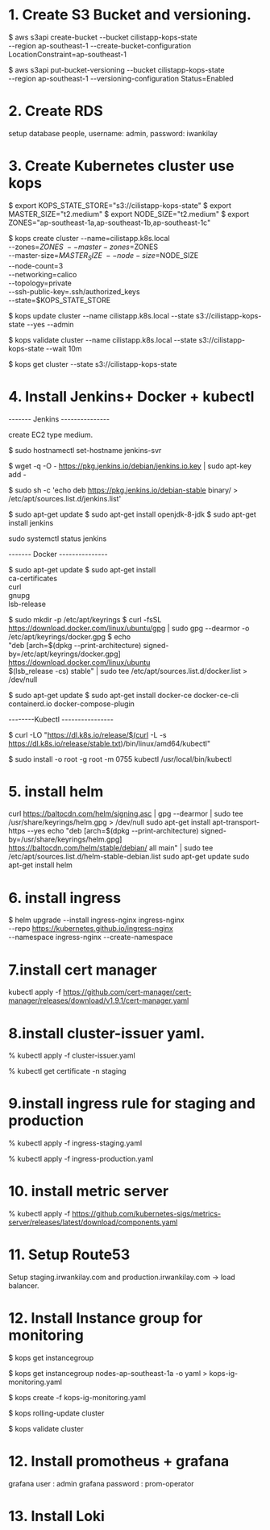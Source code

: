 

# 1. Create S3 Bucket and versioning. 

$ aws s3api create-bucket --bucket cilistapp-kops-state \
--region ap-southeast-1 --create-bucket-configuration \
LocationConstraint=ap-southeast-1

$ aws s3api put-bucket-versioning --bucket cilistapp-kops-state \
--region ap-southeast-1 --versioning-configuration Status=Enabled

# 2. Create RDS

setup database people, username: admin, password: iwankilay 

# 3. Create Kubernetes cluster use kops

$ export KOPS_STATE_STORE="s3://cilistapp-kops-state"
$ export MASTER_SIZE="t2.medium"
$ export NODE_SIZE="t2.medium"
$ export ZONES="ap-southeast-1a,ap-southeast-1b,ap-southeast-1c"

$ kops create cluster --name=cilistapp.k8s.local \
--zones=$ZONES \
--master-zones=$ZONES \
--master-size=$MASTER_SIZE \
--node-size=$NODE_SIZE \
--node-count=3 \
--networking=calico \
--topology=private \
--ssh-public-key=.ssh/authorized_keys \
--state=$KOPS_STATE_STORE 

$ kops update cluster --name cilistapp.k8s.local --state s3://cilistapp-kops-state --yes --admin

$ kops validate cluster --name cilistapp.k8s.local --state s3://cilistapp-kops-state --wait 10m 

$ kops get cluster --state s3://cilistapp-kops-state

# 4. Install Jenkins+ Docker + kubectl

------- Jenkins ---------------

create EC2 type medium.

$ sudo hostnamectl set-hostname jenkins-svr

$ wget -q -O - https://pkg.jenkins.io/debian/jenkins.io.key | sudo apt-key add -

$ sudo sh -c 'echo deb https://pkg.jenkins.io/debian-stable binary/ > \
/etc/apt/sources.list.d/jenkins.list'

$ sudo apt-get update
$ sudo apt-get install openjdk-8-jdk
$ sudo apt-get install jenkins

sudo systemctl status jenkins

------- Docker ---------------

$ sudo apt-get update
$ sudo apt-get install \
    ca-certificates \
    curl \
    gnupg \
    lsb-release

$ sudo mkdir -p /etc/apt/keyrings
$ curl -fsSL https://download.docker.com/linux/ubuntu/gpg | sudo gpg --dearmor -o /etc/apt/keyrings/docker.gpg
$ echo \
  "deb [arch=$(dpkg --print-architecture) signed-by=/etc/apt/keyrings/docker.gpg] https://download.docker.com/linux/ubuntu \
  $(lsb_release -cs) stable" | sudo tee /etc/apt/sources.list.d/docker.list > /dev/null

$ sudo apt-get update
$ sudo apt-get install docker-ce docker-ce-cli containerd.io docker-compose-plugin

--------Kubectl ----------------

$ curl -LO "https://dl.k8s.io/release/$(curl -L -s https://dl.k8s.io/release/stable.txt)/bin/linux/amd64/kubectl"

$ sudo install -o root -g root -m 0755 kubectl /usr/local/bin/kubectl

# 5. install helm

curl https://baltocdn.com/helm/signing.asc | gpg --dearmor | sudo tee /usr/share/keyrings/helm.gpg > /dev/null
sudo apt-get install apt-transport-https --yes
echo "deb [arch=$(dpkg --print-architecture) signed-by=/usr/share/keyrings/helm.gpg] https://baltocdn.com/helm/stable/debian/ all main" | sudo tee /etc/apt/sources.list.d/helm-stable-debian.list
sudo apt-get update
sudo apt-get install helm

# 6. install ingress

$ helm upgrade --install ingress-nginx ingress-nginx \
  --repo https://kubernetes.github.io/ingress-nginx \
  --namespace ingress-nginx --create-namespace

# 7.install cert manager

kubectl apply -f https://github.com/cert-manager/cert-manager/releases/download/v1.9.1/cert-manager.yaml

# 8.install cluster-issuer yaml.

% kubectl apply -f cluster-issuer.yaml 

% kubectl get certificate -n staging

# 9.install ingress rule for staging and production

% kubectl apply -f ingress-staging.yaml 

% kubectl apply -f ingress-production.yaml


# 10. install metric server

% kubectl apply -f https://github.com/kubernetes-sigs/metrics-server/releases/latest/download/components.yaml

# 11. Setup Route53
Setup staging.irwankilay.com and production.irwankilay.com -> load balancer.

# 12. Install Instance group for monitoring

$ kops get instancegroup

$ kops get instancegroup nodes-ap-southeast-1a -o yaml > kops-ig-monitoring.yaml

$ kops create -f kops-ig-monitoring.yaml 

$ kops rolling-update cluster

$ kops validate cluster

# 12. Install promotheus + grafana

grafana user     : admin
grafana password : prom-operator

# 13. Install Loki
